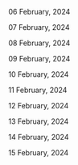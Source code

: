 06 February, 2024

07 February, 2024

08 February, 2024

09 February, 2024

10 February, 2024

11 February, 2024

12 February, 2024

13 February, 2024

14 February, 2024

15 February, 2024